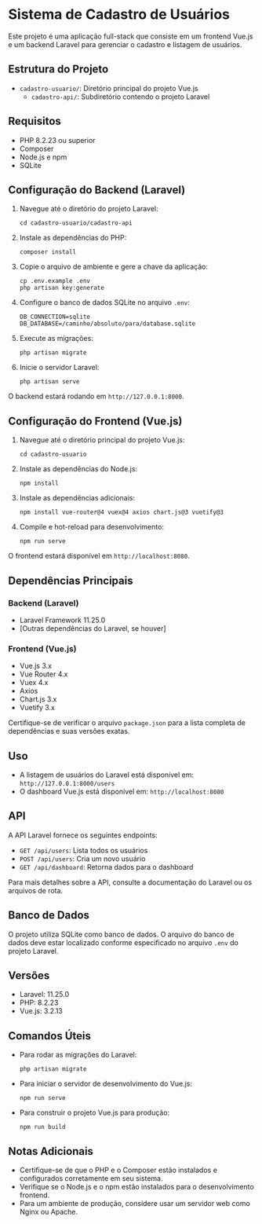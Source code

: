 # Sistema de Cadastro de Usuários

Este projeto é uma aplicação full-stack que consiste em um frontend Vue.js e um backend Laravel para gerenciar o cadastro e listagem de usuários.

## Estrutura do Projeto

- `cadastro-usuario/`: Diretório principal do projeto Vue.js
  - `cadastro-api/`: Subdiretório contendo o projeto Laravel

## Requisitos

- PHP 8.2.23 ou superior
- Composer
- Node.js e npm
- SQLite

## Configuração do Backend (Laravel)

1. Navegue até o diretório do projeto Laravel:
   ```
   cd cadastro-usuario/cadastro-api
   ```

2. Instale as dependências do PHP:
   ```
   composer install
   ```

3. Copie o arquivo de ambiente e gere a chave da aplicação:
   ```
   cp .env.example .env
   php artisan key:generate
   ```

4. Configure o banco de dados SQLite no arquivo `.env`:
   ```
   DB_CONNECTION=sqlite
   DB_DATABASE=/caminho/absoluto/para/database.sqlite
   ```

5. Execute as migrações:
   ```
   php artisan migrate
   ```

6. Inicie o servidor Laravel:
   ```
   php artisan serve
   ```

O backend estará rodando em `http://127.0.0.1:8000`.


## Configuração do Frontend (Vue.js)

1. Navegue até o diretório principal do projeto Vue.js:
   ```
   cd cadastro-usuario
   ```

2. Instale as dependências do Node.js:
   ```
   npm install
   ```

3. Instale as dependências adicionais:
   ```
   npm install vue-router@4 vuex@4 axios chart.js@3 vuetify@3
   ```

4. Compile e hot-reload para desenvolvimento:
   ```
   npm run serve
   ```

O frontend estará disponível em `http://localhost:8080`.

## Dependências Principais

### Backend (Laravel)
- Laravel Framework 11.25.0
- [Outras dependências do Laravel, se houver]

### Frontend (Vue.js)
- Vue.js 3.x
- Vue Router 4.x
- Vuex 4.x
- Axios
- Chart.js 3.x
- Vuetify 3.x

Certifique-se de verificar o arquivo `package.json` para a lista completa de dependências e suas versões exatas.

## Uso

- A listagem de usuários do Laravel está disponível em: `http://127.0.0.1:8000/users`
- O dashboard Vue.js está disponível em: `http://localhost:8080`

## API

A API Laravel fornece os seguintes endpoints:

- `GET /api/users`: Lista todos os usuários
- `POST /api/users`: Cria um novo usuário
- `GET /api/dashboard`: Retorna dados para o dashboard

Para mais detalhes sobre a API, consulte a documentação do Laravel ou os arquivos de rota.

## Banco de Dados

O projeto utiliza SQLite como banco de dados. O arquivo do banco de dados deve estar localizado conforme especificado no arquivo `.env` do projeto Laravel.

## Versões

- Laravel: 11.25.0
- PHP: 8.2.23
- Vue.js: 3.2.13

## Comandos Úteis

- Para rodar as migrações do Laravel:
  ```
  php artisan migrate
  ```

- Para iniciar o servidor de desenvolvimento do Vue.js:
  ```
  npm run serve
  ```

- Para construir o projeto Vue.js para produção:
  ```
  npm run build
  ```

## Notas Adicionais

- Certifique-se de que o PHP e o Composer estão instalados e configurados corretamente em seu sistema.
- Verifique se o Node.js e o npm estão instalados para o desenvolvimento frontend.
- Para um ambiente de produção, considere usar um servidor web como Nginx ou Apache.
